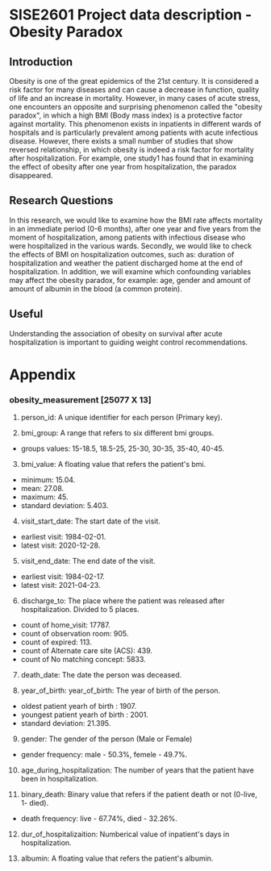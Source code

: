 # SISE2601 Project data description - Obesity Paradox

## Introduction
Obesity is one of the great epidemics of the 21st century. It is considered a risk factor for many diseases and can cause a decrease in function, quality of life and an increase in mortality. However, in many cases of acute stress, one encounters an opposite and surprising phenomenon called the "obesity paradox", in which a high BMI (Body mass index) is a protective factor against mortality. This phenomenon exists in inpatients in different wards of hospitals and is particularly prevalent among patients with acute infectious disease. However, there exists a small number of studies that show reversed relationship, in which obesity is indeed a risk factor for mortality after hospitalization. For example, one study1 has found that in examining the effect of obesity after one year from hospitalization, the paradox disappeared.

## Research Questions
In this research, we would like to examine how the BMI rate affects mortality
in an immediate period (0-6 months), after one year and five years from the moment of hospitalization, among patients with infectious disease who were hospitalized in the various wards.
Secondly, we would like to check the effects of BMI on hospitalization outcomes, such as: duration of hospitalization and weather the patient discharged home at the end of hospitalization.
In addition, we will examine which confounding variables may affect the obesity paradox, for example: age, gender and amount of amount of albumin in the blood (a common protein).

## Useful
Understanding the association of obesity on survival after acute hospitalization is important to guiding weight control recommendations.


# Appendix 
### obesity_measurement [25077 X 13]

1. person_id: A unique identifier for each person (Primary key).

2. bmi_group: A range that refers to six different bmi groups.
  - groups values: 15-18.5, 18.5-25, 25-30, 30-35, 35-40, 40-45.

3. bmi_value: A floating value that refers the patient's bmi.
  - minimum: 15.04.
  - mean: 27.08.
  - maximum: 45.
  - standard deviation: 5.403.

4. visit_start_date: The start date of the visit.
  - earliest visit: 1984-02-01.
  - latest visit: 2020-12-28.
  
5.  visit_end_date: The end date of the visit. 
  - earliest visit: 1984-02-17.
  - latest visit: 2021-04-23.
  
  6. discharge_to: The place where the patient was released after hospitalization. Divided to 5 places.
  - count of home_visit: 17787.
  - count of observation room: 905.
  - count of expired: 113.
  - count of Alternate care site (ACS): 439.
  - count of No matching concept: 5833.

7. death_date: The date the person was deceased.

8. year_of_birth: year_of_birth: The year of birth of the person.
  - oldest patient yearh of birth : 1907.
  - youngest patient yearh of birth : 2001.
  - standard deviation: 21.395.

9. gender: The gender of the person (Male or Female)
  - gender frequency: male - 50.3%, femele - 49.7%.

10. age_during_hospitalization: The number of years that the patient have been in hospitalization.

11. binary_death: Binary value that refers if the patient death or not (0-live, 1- died).
  - death frequency: live - 67.74%, died - 32.26%.
  
12. dur_of_hospitalizaition: Numberical value of inpatient's days in hospitalization.

13. albumin: A floating value that refers the patient's albumin.
  
